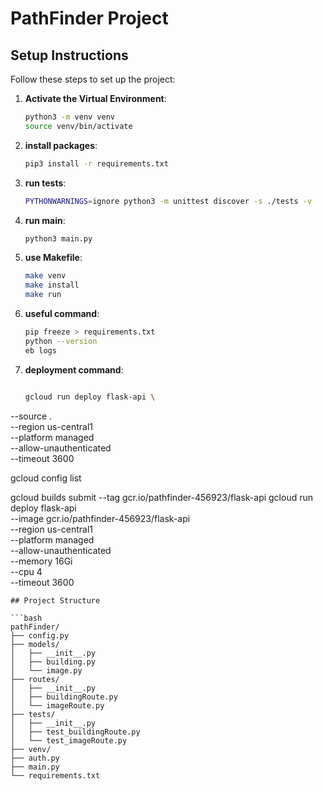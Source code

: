 # PathFinder Project

## Setup Instructions

Follow these steps to set up the project:

1. **Activate the Virtual Environment**:

   ```bash
   python3 -m venv venv
   source venv/bin/activate
   ```

2. **install packages**:

   ```bash
   pip3 install -r requirements.txt
   ```

3. **run tests**:

   ```bash
   PYTHONWARNINGS=ignore python3 -m unittest discover -s ./tests -v
   ```

4. **run main**:

   ```bash
   python3 main.py
   ```

5. **use Makefile**:
   ```bash
   make venv
   make install
   make run
   ```


6. **useful command**:
   ```bash
   pip freeze > requirements.txt    
   python --version
   eb logs
   ```

7. **deployment command**:
   ```bash

   gcloud run deploy flask-api \
  --source . \
  --region us-central1 \
  --platform managed \
  --allow-unauthenticated \
  --timeout 3600

  gcloud config list

  gcloud builds submit --tag gcr.io/pathfinder-456923/flask-api
   gcloud run deploy flask-api \
  --image gcr.io/pathfinder-456923/flask-api \
  --region us-central1 \
  --platform managed \
  --allow-unauthenticated \
  --memory 16Gi \
  --cpu 4 \
  --timeout 3600
   ```
## Project Structure

```bash
pathFinder/
├── config.py
├── models/
│   ├── __init__.py
│   ├── building.py
│   └── image.py
├── routes/
│   ├── __init__.py
│   ├── buildingRoute.py
│   └── imageRoute.py
├── tests/
│   ├── __init__.py
│   ├── test_buildingRoute.py
│   └── test_imageRoute.py
├── venv/
├── auth.py
├── main.py
└── requirements.txt
```


